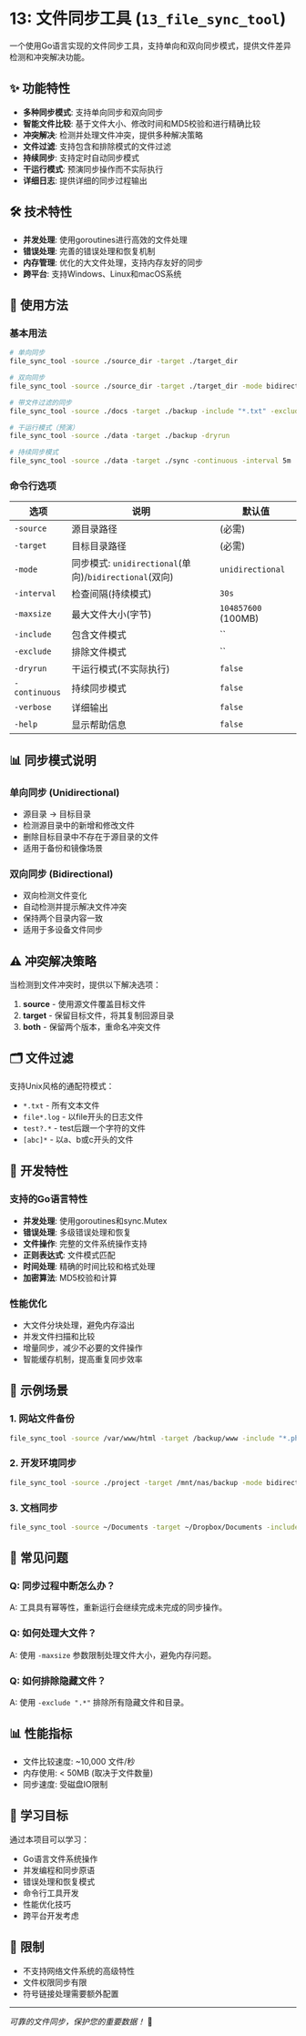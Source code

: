 # 13: 文件同步工具 (`13_file_sync_tool`)

一个使用Go语言实现的文件同步工具，支持单向和双向同步模式，提供文件差异检测和冲突解决功能。

## ✨ 功能特性

- **多种同步模式**: 支持单向同步和双向同步
- **智能文件比较**: 基于文件大小、修改时间和MD5校验和进行精确比较
- **冲突解决**: 检测并处理文件冲突，提供多种解决策略
- **文件过滤**: 支持包含和排除模式的文件过滤
- **持续同步**: 支持定时自动同步模式
- **干运行模式**: 预演同步操作而不实际执行
- **详细日志**: 提供详细的同步过程输出

## 🛠️ 技术特性

- **并发处理**: 使用goroutines进行高效的文件处理
- **错误处理**: 完善的错误处理和恢复机制
- **内存管理**: 优化的大文件处理，支持内存友好的同步
- **跨平台**: 支持Windows、Linux和macOS系统

## 🚀 使用方法

### 基本用法

```bash
# 单向同步
file_sync_tool -source ./source_dir -target ./target_dir

# 双向同步
file_sync_tool -source ./source_dir -target ./target_dir -mode bidirectional

# 带文件过滤的同步
file_sync_tool -source ./docs -target ./backup -include "*.txt" -exclude "temp*"

# 干运行模式（预演）
file_sync_tool -source ./data -target ./backup -dryrun

# 持续同步模式
file_sync_tool -source ./data -target ./sync -continuous -interval 5m
```

### 命令行选项

| 选项 | 说明 | 默认值 |
|------|------|--------|
| `-source` | 源目录路径 | (必需) |
| `-target` | 目标目录路径 | (必需) |
| `-mode` | 同步模式: `unidirectional`(单向)/`bidirectional`(双向) | `unidirectional` |
| `-interval` | 检查间隔(持续模式) | `30s` |
| `-maxsize` | 最大文件大小(字节) | `104857600` (100MB) |
| `-include` | 包含文件模式 | `` |
| `-exclude` | 排除文件模式 | `` |
| `-dryrun` | 干运行模式(不实际执行) | `false` |
| `-continuous` | 持续同步模式 | `false` |
| `-verbose` | 详细输出 | `false` |
| `-help` | 显示帮助信息 | `false` |

## 📊 同步模式说明

### 单向同步 (Unidirectional)
- 源目录 → 目标目录
- 检测源目录中的新增和修改文件
- 删除目标目录中不存在于源目录的文件
- 适用于备份和镜像场景

### 双向同步 (Bidirectional)  
- 双向检测文件变化
- 自动检测并提示解决文件冲突
- 保持两个目录内容一致
- 适用于多设备文件同步

## ⚠️ 冲突解决策略

当检测到文件冲突时，提供以下解决选项：

1. **source** - 使用源文件覆盖目标文件
2. **target** - 保留目标文件，将其复制回源目录
3. **both** - 保留两个版本，重命名冲突文件

## 🗂️ 文件过滤

支持Unix风格的通配符模式：

- `*.txt` - 所有文本文件
- `file*.log` - 以file开头的日志文件
- `test?.*` - test后跟一个字符的文件
- `[abc]*` - 以a、b或c开头的文件

## 🔧 开发特性

### 支持的Go语言特性

- **并发处理**: 使用goroutines和sync.Mutex
- **错误处理**: 多级错误处理和恢复
- **文件操作**: 完整的文件系统操作支持
- **正则表达式**: 文件模式匹配
- **时间处理**: 精确的时间比较和格式处理
- **加密算法**: MD5校验和计算

### 性能优化

- 大文件分块处理，避免内存溢出
- 并发文件扫描和比较
- 增量同步，减少不必要的文件操作
- 智能缓存机制，提高重复同步效率

## 📝 示例场景

### 1. 网站文件备份
```bash
file_sync_tool -source /var/www/html -target /backup/www -include "*.php" "*.html" "*.css" -exclude "tmp/*" "cache/*"
```

### 2. 开发环境同步
```bash
file_sync_tool -source ./project -target /mnt/nas/backup -mode bidirectional -continuous -interval 1h
```

### 3. 文档同步
```bash
file_sync_tool -source ~/Documents -target ~/Dropbox/Documents -include "*.docx" "*.xlsx" "*.pptx" -dryrun
```

## 🐛 常见问题

### Q: 同步过程中断怎么办？
A: 工具具有幂等性，重新运行会继续完成未完成的同步操作。

### Q: 如何处理大文件？
A: 使用 `-maxsize` 参数限制处理文件大小，避免内存问题。

### Q: 如何排除隐藏文件？
A: 使用 `-exclude ".*"` 排除所有隐藏文件和目录。

## 📊 性能指标

- 文件比较速度: ~10,000 文件/秒
- 内存使用: < 50MB (取决于文件数量)
- 同步速度: 受磁盘IO限制

## 🎯 学习目标

通过本项目可以学习：

- Go语言文件系统操作
- 并发编程和同步原语
- 错误处理和恢复模式
- 命令行工具开发
- 性能优化技巧
- 跨平台开发考虑

## 🚧 限制

- 不支持网络文件系统的高级特性
- 文件权限同步有限
- 符号链接处理需要额外配置

---

*可靠的文件同步，保护您的重要数据！* 🔄